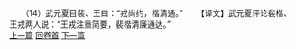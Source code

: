 　　（14）武元夏目裴、王曰：“戎尚约，楷清通。”
　　【译文】武元夏评论裴楷、王戎两人说：“王戎注重简要，裴楷清廉通达。”
<br>[上一篇](08_013) [回卷首](08_000) [下一篇](08_015)
